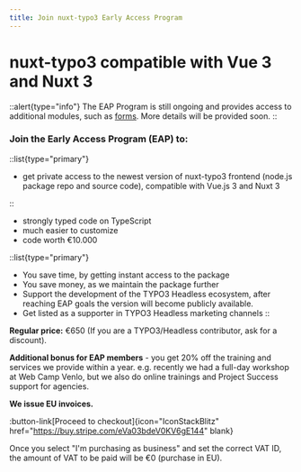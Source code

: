 ```yaml
---
title: Join nuxt-typo3 Early Access Program
---
```


# nuxt-typo3 compatible with Vue 3 and Nuxt 3

::alert{type="info"}
The EAP Program is still ongoing and provides access to additional modules, such as [forms](/guide/forms). More details will be provided soon.
::

### Join the Early Access Program (EAP) to:
::list{type="primary"}
- get private access to the newest version of nuxt-typo3 frontend (node.js package repo and source code), compatible with Vue.js 3 and Nuxt 3

::
  - strongly typed code on TypeScript
  - much easier to customize
  - code worth €10.000


::list{type="primary"}
- You save time, by getting instant access to the package
- You save money, as we maintain the package further
- Support the development of the TYPO3 Headless ecosystem, after reaching EAP goals the version will become publicly available.
- Get listed as a supporter in TYPO3 Headless marketing channels
::

**Regular price:**  €650 (If you are a TYPO3/Headless contributor, ask for a discount).

**Additional bonus for EAP members** - you get 20% off the training and services we provide within a year. e.g. recently we had a full-day workshop at Web Camp Venlo, but we also do online trainings and Project Success support for agencies.


**We issue EU invoices.** 

:button-link[Proceed to checkout]{icon="IconStackBlitz" href="https://buy.stripe.com/eVa03bdeV0KV6gE144" blank}

Once you select "I'm purchasing as business" and set the correct VAT ID, the amount of VAT to be paid will be €0 (purchase in EU).

